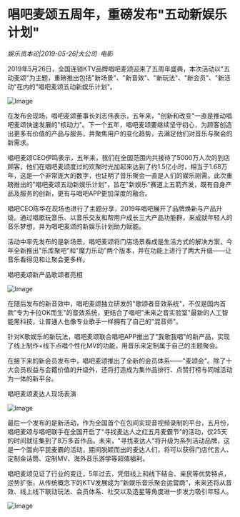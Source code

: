 # 唱吧麦颂五周年，重磅发布"五动新娱乐计划"

*娱乐资本论|2019-05-26|大公司 
                                                电影*

2019年5月26日，全国连锁KTV品牌唱吧麦颂迎来了五周年盛典，本次活动以"五动麦颂"为主题，重磅推出包括"新场景"、"新音效"、"新玩法"、"新会员"、"新活动"在内的"唱吧麦颂五动新娱乐计划"。

![Image](https://p3.pstatp.com/large/pgc-image/f6b1ba9eb0d845b9b42d54051accb9b7)

在发布会现场，唱吧麦颂董事长刘志伟表示，五年来，"创新和改变"一直是推动唱吧麦颂快速发展的"核动力"。下一个五年，唱吧麦颂要继续坚守初心，为顾客创造出更多有价值的产品与服务，并聚焦用户的变化趋势，去满足他们对音乐与聚会的新需求。

唱吧麦颂CEO伊鸣表示，五年来，我们在全国范围内共接待了5000万人次的到店顾客，他们在唱吧麦颂度过的欢聚时光加起来达到了约1.5亿小时，相当于1.68万年，这是一个非常庞大的数字，也证明了音乐聚会一直是人们的娱乐刚需。此次重磅推出的"唱吧麦颂五动新娱乐计划"，旨在"新娱乐"赛道上五箭齐发，既有自身产品及服务的创新，更有与唱吧APP更加深度的融合。

唱吧CEO陈华在现场也进行了主题分享，2019年唱吧展开了品牌焕新与产品升级。通过唱歌玩音乐、以音乐交友和帮用户成长三大产品功能群，来成就年轻人的音乐梦想，并为唱吧麦颂的新娱乐计划助力赋能。

活动中率先发布的是新场景，唱吧麦颂将门店场景看成是生活方式的解决方案，今年全新推出"乐库聚吧"和"魔力乐动"两个版本，并在功能上进行了两大升级——让音乐看得见和让聚会更多样。

唱吧麦颂新产品歌颂者亮相

![Image](https://p3.pstatp.com/large/pgc-image/ea96685e21014382a167a9f50a9c1c8e)

在随后发布的新音效中，唱吧麦颂独立研发的"歌颂者音效系统"，不仅是国内首款"专为卡拉OK而生"的音效系统，更结合了唱吧"未来之音实验室"最新的人工智能黑科技，让普通人也像专业歌手一样拥有了自己的"混音师"。

针对K歌娱乐的新玩法，唱吧麦颂联合唱吧APP推出了"我歌我唱"的新产品，实现了线上制作+线下点唱个性化MV的功能，用音乐来定制属于自己的主题聚会。

在接下来的新会员发布中，唱吧麦颂推出了全新的会员体系——"麦颂会"。除了十大会员权益与会籍价值的升级外，还将打造成为集作品排行、点赞打榜与同城活动为一体的新平台。

唱吧麦颂麦达人现场表演

![Image](https://p3.pstatp.com/large/pgc-image/44d284c7282e4988be782c06ddf0a104)

最后一个发布的是新活动，作为全国首个在包间实现音视频录制的平台，五月份，唱吧麦颂与唱吧联手在全国开启了"寻找麦达人之红五月麦霸节"的活动，仅25天的时间就征集到了8万多首作品。未来，"寻找麦达人"将升级为系列活动品牌，这是一个面向平民麦霸的活动，期间脱颖而出的麦达人们，将可以获得门店代言人、定制金话筒、定制MV、海外音乐游学等超值福利。

唱吧麦颂见证了行业的变迁，5年过去，凭借线上和线下结合、亲民等优势特点，逆势扩张，从传统概念下的KTV发展成为”新娱乐音乐聚会运营商”，未来还将从音效、线上线下联动玩法、会员体系、社交以及造星等角度进一步发力吸引年轻人。

![Image](https://p3.pstatp.com/large/pgc-image/c3a57ad92f64487dbbe88a2071b3d61f)

